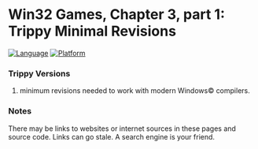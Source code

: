 # Win32 Games, Chapter 3, part 1: Trippy Minimal Revisions
[![Language](https://img.shields.io/badge/Language%20-C++-blue.svg)](https://github.com/GeorgePimpleton/Win32-games/)
[![Platform](https://img.shields.io/badge/Platform%20-Win32-blue.svg)](https://github.com/GeorgePimpleton/Win32-games/)

### Trippy Versions
1. minimum revisions needed to work with modern Windows© compilers.

### Notes
There may be links to websites or internet sources in these pages and source code. Links can go stale. A search engine is your friend.
